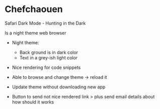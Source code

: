 # Chefchaouen

Safari Dark Mode - Hunting in the Dark

Is a night theme web browser

- Night theme:
    - Back ground is in dark color
    - Text in a grey-ish light color

- Nice rendering for code snippets

- Able to browse and change theme -> reload it
- Update theme without downloading new app
- Button to send not nice rendered link > plus send email details about how should it works
